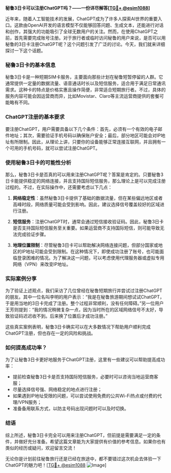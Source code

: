 **秘鲁3日卡可以注册ChatGPT吗？——一份详尽解答[[TG💪+ @esim1088](https://t.me/s/esim1088)]**

近年来，随着人工智能技术的发展，ChatGPT成为了许多人探索AI世界的重要入口。这款由OpenAI开发的语言模型不仅能够回答问题、生成文本，还能进行对话和创作，其强大的功能吸引了全球无数用户的关注。然而，在使用ChatGPT之前，首先需要完成账号注册。对于旅行者或临时访问秘鲁的用户来说，是否可以用秘鲁的3日卡注册ChatGPT呢？这个问题引发了广泛的讨论。今天，我们就来详细探讨一下这个话题。

### 秘鲁3日卡的基本信息

秘鲁3日卡是一种短期SIM卡服务，主要面向那些计划在秘鲁短暂停留的人群。它通常提供一定量的数据流量、语音通话时长以及短信服务，适合用于满足日常通讯需求。这种卡的特点是价格实惠且操作简便，非常适合短期旅行者。不过，具体的服务内容可能会因运营商而异，比如Movistar、Claro等主流运营商提供的套餐可能略有不同。

### ChatGPT注册的基本要求

要注册ChatGPT，用户需要具备以下几个条件：首先，必须有一个有效的电子邮件地址；其次，需要验证手机号码以确保账户安全；最后，部分地区可能会对IP地址有所限制。因此，从理论上讲，只要你的设备能够正常连接互联网，并且拥有一个可用的手机号码，就可以尝试注册ChatGPT。

### 使用秘鲁3日卡的可能性分析

那么，秘鲁3日卡是否真的可以用来注册ChatGPT呢？答案是肯定的。只要秘鲁3日卡能提供稳定的网络连接，并且支持国际短信服务，那么理论上是可以完成注册过程的。不过，在实际操作中，还需要考虑以下几点：

1. **网络稳定性**：虽然秘鲁3日卡提供了基础的数据流量，但在某些偏远地区或者高峰时段，网络质量可能会受到影响。因此，建议选择信号覆盖较好的区域进行注册。
   
2. **短信服务**：注册ChatGPT时，通常会通过短信接收验证码。因此，秘鲁3日卡是否支持国际短信服务至关重要。如果运营商不支持国际短信，则可能导致无法完成验证步骤。

3. **地理位置限制**：尽管秘鲁3日卡可以帮助解决网络连接问题，但部分国家或地区的IP地址可能会受到限制。在这种情况下，即使成功注册了账号，也可能面临登录困难的情况。为了解决这一问题，可以考虑使用代理服务器或虚拟专用网络（VPN）来改变IP地址。

### 实际案例分享

为了验证上述观点，我们采访了几位曾经在秘鲁短期旅行并尝试过注册ChatGPT的朋友。其中一位名叫李明的用户表示：“我是在秘鲁旅游期间想试试ChatGPT，于是用当地的3日卡完成了注册。整个过程非常顺利，没有任何障碍。”另一位用户王芳则提到：“我的情况稍微复杂一点，因为当时所在的区域网络信号不太好，导致验证码迟迟收不到。后来换了位置后才成功注册。”

这些真实案例表明，秘鲁3日卡确实可以在大多数情况下帮助用户顺利完成ChatGPT注册，但也存在一定的风险和挑战。

### 如何提高成功率？

为了让秘鲁3日卡更好地服务于ChatGPT注册，这里有一些建议可以帮助提高成功率：

- 提前检查秘鲁3日卡是否支持国际短信服务，必要时可以咨询当地运营商客服；
- 尽量选择信号强、网络稳定的地点进行注册；
- 如果遇到IP地址受限的问题，可以尝试使用免费的公共Wi-Fi热点或付费的代理/VPN服务；
- 准备备用联系方式，以防主号码出现问题时可以及时切换。

### 结语

综上所述，秘鲁3日卡完全可以用来注册ChatGPT，但前提是需要满足一定的条件，并做好充分准备。希望这篇文章能为大家提供有价值的参考信息。如果你也有类似的经历或疑问，欢迎留言交流！

无论你是计划前往秘鲁旅行还是已经在旅途中，都不要错过这次机会去体验一下ChatGPT的魅力吧！[[TG💪+ @esim1088](https://t.me/s/esim1088) ![Image](https://i.postimg.cc/4NQfJmqS/Snipaste-2025-05-13-00-14-12.png)]